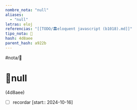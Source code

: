 ```yaml
---
nombre_nota: "null"
aliases:
  - "null"
letras: eloj
referencias: "[[TODO/🏛️eloquent javascript (b1018).md]]"
tipo_nota: 📑
hash: 4d8aee
parent_hash: a922b
---
```


#nota/📑

# 📑null
<div class="hash">(4d8aee)</div>

- [ ] recordar  [start:: 2024-10-16]
